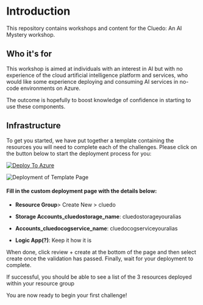 # **Introduction**

This repository contains workshops and content for the Cluedo: An AI Mystery workshop.

## Who it's for

This workshop is aimed at individuals with an interest in AI but with no experience of the cloud artificial intelligence platform and services, who would like some experience deploying and consuming AI services in no-code environments on Azure. 

The outcome is hopefully to boost knowledge of confidence in starting to use these components.

## Infrastructure

To get you started, we have put together a template containing the resources you will need to complete each of the challenges. Please click on the button below to start the deployment process for you:


[![Deploy To Azure](https://aka.ms/deploytoazurebutton)](https://portal.azure.com/#create/Microsoft.Template/uri/https%3A%2F%2Fraw.githubusercontent.com%2Fsalmanmkc%2Fai-hackathon%2Fmain%2Ftemplate.json)

![Deployment of Template Page](https://user-images.githubusercontent.com/32169182/114722736-f556d900-9d31-11eb-9676-af9816c6b56f.png)



#### Fill in the custom deployment page with the details below:
-   **Resource Group**> Create New > cluedo
   
-   **Storage Accounts_cluedostorage_name**: cluedostorageyouralias
  
-   **Accounts_cluedocogservice_name**: cluedocogserviceyouralias
  
-   **Logic App(?)**: Keep it how it is
  
When done, click review + create at the bottom of the page and then select create once the validation has passed. Finally, wait for your deployment to complete.

If successful, you should be able to see a list of the 3 resources deployed within your resource group
 
You are now ready to begin your first challenge!
